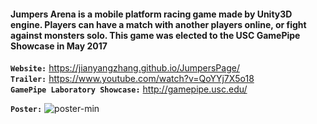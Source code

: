 <h4>Jumpers Arena is a mobile platform racing game made by Unity3D engine. Players can have a match with another players online, or fight against monsters solo. This game was elected to the USC GamePipe Showcase in May 2017</h4>

**`Website:`** https://jianyangzhang.github.io/JumpersPage/<br/>
**`Trailer:`** https://www.youtube.com/watch?v=QoYYj7X5o18<br/>
**`GamePipe Laboratory Showcase:`** http://gamepipe.usc.edu/

**`Poster:`** ![poster-min](https://cloud.githubusercontent.com/assets/22739177/25870935/b113b8d2-34ba-11e7-865f-3389a54efc50.jpg)<br/>

